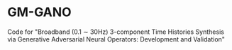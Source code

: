 # GM-GANO
Code for "Broadband (0.1 $\sim$ 30Hz) 3-component Time Histories Synthesis via Generative Adversarial Neural Operators: Development and Validation"
